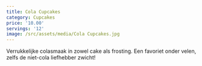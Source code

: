 ```yaml
---
title: Cola Cupcakes
category: Cupcakes
price: '10.00'
servings: '12'
image: /src/assets/media/Cola Cupcakes.jpg
---
```

Verrukkelijke colasmaak in zowel cake als frosting. Een favoriet onder velen, zelfs de niet-cola liefhebber zwicht!

